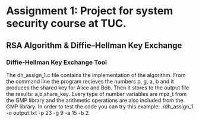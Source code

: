 # Assignment 1: Project for system security course at TUC.
## RSA Algorithm & Diffie–Hellman Key Exchange
### Diffie-Hellman Key Exchange Tool
<p>The dh_assign_1.c file contains the implementation of the algorithm.
From the command line the program recieves the numbers p, g, a, b and it produces the shared key for Alice and Bob. Then it stores to the output file the results: a,b,share_key.
Every type of number variables are mpz_t from the GMP library and the arithmetic operations are also included from the GMP library.
In order to test the code you can try this example: ./dh_assign_1 -o output.txt -p 23 -g 9 -a 15 -b 2</p>
